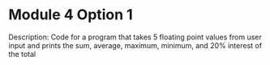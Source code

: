 # Module 4 Option 1

Description: 
  Code for a program that takes 5 floating point values from user input and prints the sum, average, maximum, minimum, and 20% interest of the total

